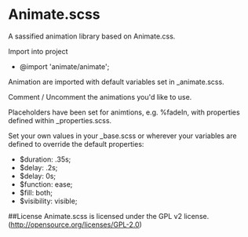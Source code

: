 Animate.scss
============

A sassified animation library based on Animate.css.

Import into project 
* @import 'animate/animate';

Animation are imported with default variables set in _animate.scss.

Comment / Uncomment the animations you'd like to use.

Placeholders have been set for animtions, e.g. %fadeIn, with properties defined within _properties.scss.

Set your own values in your _base.scss or wherever your variables are defined to override the default properties:

* $duration: .35s;
* $delay: .2s;
* $delay: 0s;
* $function: ease;
* $fill: both;
* $visibility: visible;


##License
Animate.scss is licensed under the GPL v2 license. (http://opensource.org/licenses/GPL-2.0)
